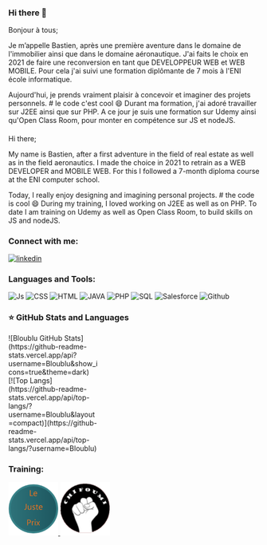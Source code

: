 ### Hi there 👋

Bonjour à tous; 

Je m’appelle Bastien, après une première aventure dans le domaine de l'immobilier ainsi que dans le domaine
aéronautique. J'ai faits le choix en 2021 de faire une reconversion en tant que DEVELOPPEUR WEB et WEB MOBILE.
Pour cela j'ai suivi une formation diplômante de 7 mois à l'ENI école informatique.

Aujourd'hui, je prends vraiment plaisir à concevoir et imaginer des projets personnels. # le code c'est cool 😄
Durant ma formation, j'ai adoré travailler sur J2EE ainsi que sur PHP. A ce jour je suis une formation sur Udemy ainsi qu'Open Class Room, pour monter en compétence sur JS et nodeJS.

####

Hi there;

My name is Bastien, after a first adventure in the field of real estate as well as in the field
aeronautics. I made the choice in 2021 to retrain as a WEB DEVELOPER and MOBILE WEB.
For this I followed a 7-month diploma course at the ENI computer school.

Today, I really enjoy designing and imagining personal projects. # the code is cool 😄
During my training, I loved working on J2EE as well as on PHP. To date I am training on Udemy as well as Open Class Room, to build skills on JS and nodeJS.

<!--
**Bloublu/Bloublu** is a ✨ _special_ ✨ repository because its `README.md` (this file) appears on your GitHub profile.

Here are some ideas to get you started:

- 🔭 I’m currently working on ...
- 🌱 I’m currently learning ...
- 👯 I’m looking to collaborate on ...
- 🤔 I’m looking for help with ...
- 💬 Ask me about ...
- 📫 How to reach me: ...
- 😄 Pronouns: ...
- ⚡ Fun fact: ...
-->

### Connect with me:
   <a href= "https://www.linkedin.com/in/bastien-bénariac" target="_blank"> 
      <img width="60"
         alt="linkedin"
         src="https://cdn.jsdelivr.net/gh/devicons/devicon/icons/linkedin/linkedin-original.svg"/>
   </a>
   

### Languages and Tools:
<div>
   <img alt="Js" width="40px" src="https://cdn.jsdelivr.net/gh/devicons/devicon/icons/javascript/javascript-original.svg"/>

   <img alt="CSS" width="40px" src="https://cdn.jsdelivr.net/gh/devicons/devicon/icons/css3/css3-original-wordmark.svg"/>

   <img alt="HTML" width="40px" src="https://cdn.jsdelivr.net/gh/devicons/devicon/icons/html5/html5-original-wordmark.svg"/>

   <img alt="JAVA" width="40px"  src="https://cdn.jsdelivr.net/gh/devicons/devicon/icons/java/java-original.svg"/>

   <img alt="PHP" width="40px" src="https://cdn.jsdelivr.net/gh/devicons/devicon/icons/php/php-original.svg"/>

   <img alt="SQL" width="40px" src="https://cdn.jsdelivr.net/gh/devicons/devicon/icons/microsoftsqlserver/microsoftsqlserver-plain-wordmark.svg"/>

   <img alt="Salesforce" width="40px" src="https://cdn.jsdelivr.net/gh/devicons/devicon/icons/salesforce/salesforce-original.svg"/>

   <img alt="Github" width="40px" src="https://cdn.jsdelivr.net/gh/devicons/devicon/icons/github/github-original.svg"/>
</div>



### ⭐ GitHub Stats and Languages
<div style='display: inline-block vertical-align: top;'>
<div style='width: 180px;'>
![Bloublu GitHub Stats](https://github-readme-stats.vercel.app/api?username=Bloublu&show_icons=true&theme=dark)
</div>
<div style='width: 180px;'>
[![Top Langs](https://github-readme-stats.vercel.app/api/top-langs/?username=Bloublu&layout=compact)](https://github-readme-stats.vercel.app/api/top-langs/?username=Bloublu)
</div>
</div>

### Training:
   <a href= "https://www.bloublu.fr/lejusteprix/" target="_blank"> 
      <img width="100"
         alt="LeJustePrix"
         src="./images/justPrix.png"/>
   </a>
   <a href= "https://www.bloublu.fr/chifoumi/" target="_blank"> 
      <img width="100"
         alt="Chifoumi"
         src="./images/chifoumi.png"/>
   </a>